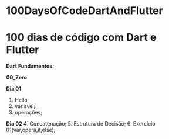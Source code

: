# 100DaysOfCodeDartAndFlutter

# 100 dias de código com Dart e Flutter

**Dart Fundamentos:**

**00_Zero**

**Dia 01**
1. Hello;
2. variavel;
3. operações;

**Dia 02**
4. Concatenação;
5. Estrutura de Decisão;
6. Exercício 01(var,opera,if,else);

